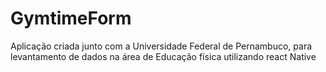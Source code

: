 # GymtimeForm
Aplicação criada junto com a Universidade Federal de Pernambuco, para levantamento de dados na área de Educação física utilizando react Native
